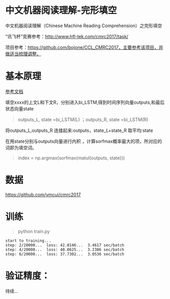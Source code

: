 
# 中文机器阅读理解-完形填空
中文机器阅读理解（Chinese Machine Reading Comprehension）之完形填空

“讯飞杯”竞赛参考：http://www.hfl-tek.com/cmrc2017/task/

项目参考：https://github.com/bojone/CCL_CMRC2017，主要参考该项目，并做适当梳理调整。

# 基本原理
[参考文档](https://kexue.fm/archives/4564)

填空xxxx的上文L和下文R，分别进入bi_LSTM,得到时间序列向量outputs,和最后状态向量state
> outputs_L, state =bi_LSTM(L)  ；outputs_R, state =bi_LSTM(R)

将outputs_L,outputs_R 连接起来:outputs，state_L+state_R 取平均:state

在用state分别与outputs向量进行内积 ，计算sorfmax概率最大的项，所对应的词即为填空词。
>  index = np.argmax(sorfmax(matul(outputs, state)))

# 数据
https://github.com/ymcui/cmrc2017

# 训练

> python train.py
```
start to training...
step: 2/20000...  loss: 42.0146...  3.4617 sec/batch
step: 4/20000...  loss: 40.0625...  3.2386 sec/batch
step: 6/20000...  loss: 37.7302...  3.0536 sec/batch
```

# 验证精度：
待续...






